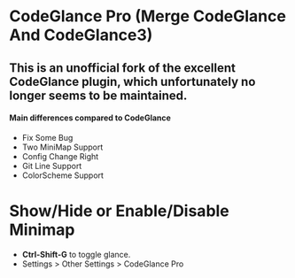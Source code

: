 CodeGlance Pro (Merge CodeGlance And CodeGlance3)
==========
## This is an unofficial fork of the excellent CodeGlance plugin, which unfortunately no longer seems to be maintained.

#### Main differences compared to CodeGlance
- Fix Some Bug
- Two MiniMap Support
- Config Change Right
- Git Line Support
- ColorScheme Support

Show/Hide or Enable/Disable Minimap
===================
* **Ctrl-Shift-G** to toggle glance.
* Settings > Other Settings > CodeGlance Pro
